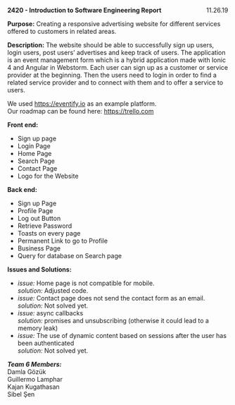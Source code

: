 **2420 - Introduction to Software Engineering Report** &nbsp; &nbsp; &nbsp; &nbsp; &nbsp; &nbsp; &nbsp; &nbsp; &nbsp; &nbsp; &nbsp; &nbsp; &nbsp;11.26.19

**Purpose:** Creating a responsive advertising website for different services offered to customers in related areas.

**Description:** The website should be able to successfully sign up users, login users, post users’ advertises 
and keep track of users. The application is an event management form which is a hybrid application 
made with Ionic 4 and Angular in Webstorm. Each user can sign up as a customer or service provider at the beginning. 
Then the users need to login in order to find a related service provider and to connect with them 
and to offer a service to users.

We used https://eventify.io as an example platform. <br/>
Our roadmap can be found here: https://trello.com

**Front end:**
* Sign up page
*	Login Page
*	Home Page
*	Search Page
*	Contact Page
*	Logo for the Website

**Back end:**
*	Sign up Page
*	Profile Page
*	Log out Button
*	Retrieve Password
*	Toasts on every page
*	Permanent Link to go to Profile
*	Business Page
*	Query for database on Search page

**Issues and Solutions:**
*	_issue:_ Home page is not compatible for mobile. <br/>
  _solution:_ Adjusted code.
*	_issue:_ Contact page does not send the contact form as an email. <br/>
  _solution:_ Not solved yet.
*	_issue:_ async callbacks <br/>
  _solution:_ promises and unsubscribing (otherwise it could lead to a memory leak)
*	_issue:_ The use of dynamic content based on sessions after the user has been authenticated <br/>
  _solution:_ Not solved yet.

**_Team 6 Members:_** <br/>
Damla Gözük <br/>
Guillermo Lamphar <br/>
Kajan Kugathasan <br/>
Sibel Şen <br/>
